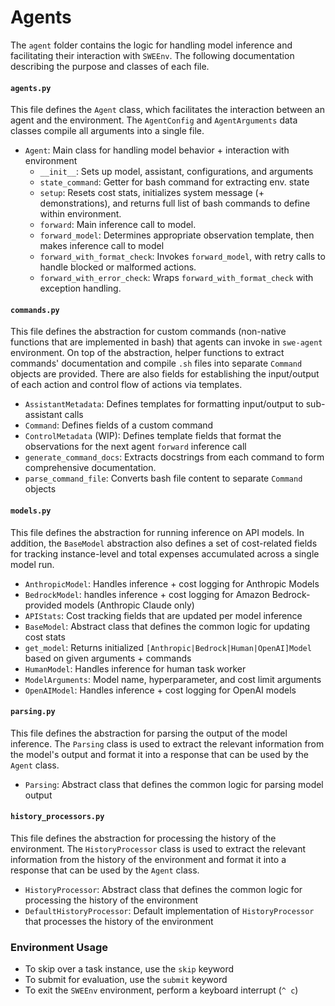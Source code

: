# Agents
The `agent` folder contains the logic for handling model inference and facilitating their interaction with `SWEEnv`.
The following documentation describing the purpose and classes of each file.

#### `agents.py`
This file defines the `Agent` class, which facilitates the interaction between an agent and the environment. The `AgentConfig` and `AgentArguments` data classes compile all arguments into a single file.
- `Agent`: Main class for handling model behavior + interaction with environment
    - `__init__`: Sets up model, assistant, configurations, and arguments
    - `state_command`: Getter for bash command for extracting env. state
    - `setup`: Resets cost stats, initializes system message (+ demonstrations), and returns full list of bash commands to define within environment.
    - `forward`: Main inference call to model.
    - `forward_model`: Determines appropriate observation template, then makes inference call to model
    - `forward_with_format_check`: Invokes `forward_model`, with retry calls to handle blocked or malformed actions.
    - `forward_with_error_check`: Wraps `forward_with_format_check` with exception handling.

#### `commands.py`
This file defines the abstraction for custom commands (non-native functions that are implemented in bash) that agents can invoke in `swe-agent` environment. On top of the abstraction, helper functions to extract commands' documentation and compile `.sh` files into separate `Command` objects are provided. There are also fields for establishing the input/output of each action and control flow of actions via templates.
- `AssistantMetadata`: Defines templates for formatting input/output to sub-assistant calls
- `Command`: Defines fields of a custom command
- `ControlMetadata` (WIP): Defines template fields that format the observations for the next agent `forward` inference call
- `generate_command_docs`: Extracts docstrings from each command to form comprehensive documentation.
- `parse_command_file`: Converts bash file content to separate `Command` objects

#### `models.py`
This file defines the abstraction for running inference on API models. In addition, the `BaseModel` abstraction also defines a set of cost-related fields for tracking instance-level and total expenses accumulated across a single model run.
- `AnthropicModel`: Handles inference + cost logging for Anthropic Models
- `BedrockModel`: handles inference + cost logging for Amazon Bedrock-provided models (Anthropic Claude only)
- `APIStats`: Cost tracking fields that are updated per model inference
- `BaseModel`: Abstract class that defines the common logic for updating cost stats
- `get_model`: Returns initialized `[Anthropic|Bedrock|Human|OpenAI]Model` based on given arguments + commands
- `HumanModel`: Handles inference for human task worker
- `ModelArguments`: Model name, hyperparameter, and cost limit arguments
- `OpenAIModel`: Handles inference + cost logging for OpenAI models

#### `parsing.py`
This file defines the abstraction for parsing the output of the model inference. The `Parsing` class is used to extract the relevant information from the model's output and format it into a response that can be used by the `Agent` class.
- `Parsing`: Abstract class that defines the common logic for parsing model output

#### `history_processors.py`
This file defines the abstraction for processing the history of the environment. The `HistoryProcessor` class is used to extract the relevant information from the history of the environment and format it into a response that can be used by the `Agent` class.
- `HistoryProcessor`: Abstract class that defines the common logic for processing the history of the environment
- `DefaultHistoryProcessor`: Default implementation of `HistoryProcessor` that processes the history of the environment

### Environment Usage
* To skip over a task instance, use the `skip` keyword
* To submit for evaluation, use the `submit` keyword
* To exit the `SWEEnv` environment, perform a keyboard interrupt (`^ c`)